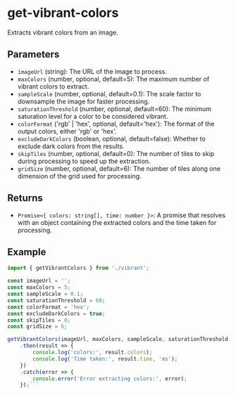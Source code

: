 ﻿# get-vibrant-colors

Extracts vibrant colors from an image.

## Parameters

- `imageUrl` (string): The URL of the image to process.
- `maxColors` (number, optional, default=5): The maximum number of vibrant colors to extract.
- `sampleScale` (number, optional, default=0.1): The scale factor to downsample the image for faster processing.
- `saturationThreshold` (number, optional, default=60): The minimum saturation level for a color to be considered vibrant.
- `colorFormat` ('rgb' | 'hex', optional, default='hex'): The format of the output colors, either 'rgb' or 'hex'.
- `excludeDarkColors` (boolean, optional, default=false): Whether to exclude dark colors from the results.
- `skipTiles` (number, optional, default=0): The number of tiles to skip during processing to speed up the extraction.
- `gridSize` (number, optional, default=6): The number of tiles along one dimension of the grid used for processing.

## Returns

- `Promise<{ colors: string[], time: number }>`: A promise that resolves with an object containing the extracted colors and the time taken for processing.

## Example

```typescript
import { getVibrantColors } from './vibrant';

const imageUrl = '';
const maxColors = 5;
const sampleScale = 0.1;
const saturationThreshold = 60;
const colorFormat = 'hex';
const excludeDarkColors = true;
const skipTiles = 0;
const gridSize = 6;

getVibrantColors(imageUrl, maxColors, sampleScale, saturationThreshold, colorFormat, excludeDarkColors, skipTiles, gridSize)
    .then(result => {
        console.log('colors:', result.colors);
        console.log('Time taken:', result.time, 'ms');
    })
    .catch(error => {
        console.error('Error extracting colors:', error);
    });```
